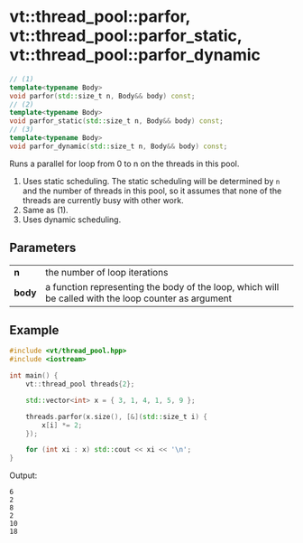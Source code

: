 vt::thread_pool::parfor, vt::thread_pool::parfor_static, vt::thread_pool::parfor_dynamic
========================================================================================

```c++
// (1)
template<typename Body>
void parfor(std::size_t n, Body&& body) const;
// (2)
template<typename Body>
void parfor_static(std::size_t n, Body&& body) const;
// (3)
template<typename Body>
void parfor_dynamic(std::size_t n, Body&& body) const;
```

Runs a parallel for loop from 0 to n on the threads in this pool.

1. Uses static scheduling. The static scheduling will be determined by `n` and the number of threads in this pool, so it assumes that none of the threads are currently busy with other work.
2. Same as (1).
3. Uses dynamic scheduling.

Parameters
----------

|||
-------- | ---------------------------------------------------------------------
**n**    | the number of loop iterations
**body** | a function representing the body of the loop, which will be called with the loop counter as argument

Example
-------

```c++
#include <vt/thread_pool.hpp>
#include <iostream>

int main() {
    vt::thread_pool threads{2};

    std::vector<int> x = { 3, 1, 4, 1, 5, 9 };

    threads.parfor(x.size(), [&](std::size_t i) {
        x[i] *= 2;
    });

    for (int xi : x) std::cout << xi << '\n';
}
```

Output:

```
6
2
8
2
10
18
```
